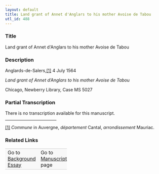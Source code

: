 ```yaml
---  
layout: default  
title: Land grant of Annet d'Anglars to his mother Avoise de Tabou  
utl_id: 488
---
```


### Title

Land grant of Annet d'Anglars to his mother Avoise de Tabou

### Description

<p>Anglards-de-Salers,<a href="#_ftn1" name="_ftnref1" title="" id="_ftnref1">[1]</a> 4 July 1564</p>
<p><em>Land grant of Annet d’Anglars to his mother Avoise de Tabou</em></p>
<p>Chicago, Newberry Library, Case MS 5027</p>



### Partial Transcription

<p>There is no transcription available for this manuscript.</p>
<div>
<hr align="left" size="1" width="33%" /><div id="ftn1">
<a href="#_ftnref1" name="_ftn1" title="" id="_ftn1">[1]</a> <em>Commune</em> in Auvergne, <em>département </em>Cantal, <em>arrondissement</em> Mauriac.
</div>
</div>



### Related Links

<table border="0.5" cellpadding="1" cellspacing="1" style="width: 200px; background-color:#F8F8F8;">
    <tbody style="border-color:#ccc">
        <tr style="border-color:#ccc">
            <td>Go to <a href="https://centerfordigitalhumanities.github.io/Newberry-French-paleography/essay/488" target="_blank">Background Essay</a></td>
            <td>Go to <a href="https://centerfordigitalhumanities.github.io/Newberry-French-paleography/www/record.html?id=488" target="_blank">Manuscript</a> page</td>
        </tr>
    </tbody>
</table>
